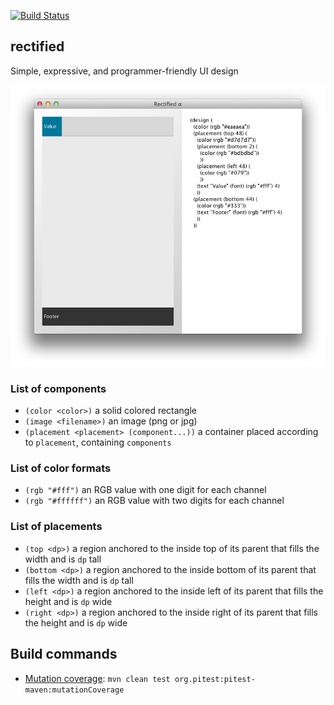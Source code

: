 [![Build Status](https://secure.travis-ci.org/avh4/rectified.png?branch=master)](http://travis-ci.org/avh4/rectified)

## rectified

Simple, expressive, and programmer-friendly UI design

![Screenshot](screenshot.png)

### List of components

- `(color <color>)` a solid colored rectangle
- `(image <filename>)` an image (png or jpg)
- `(placement <placement> (component...))` a container placed according to `placement`, containing `components`

### List of color formats

- `(rgb "#fff")` an RGB value with one digit for each channel
- `(rgb "#ffffff")` an RGB value with two digits for each channel

### List of placements

- `(top <dp>)` a region anchored to the inside top of its parent that fills the width and is `dp` tall
- `(bottom <dp>)` a region anchored to the inside bottom of its parent that fills the width and is `dp` tall
- `(left <dp>)` a region anchored to the inside left of its parent that fills the height and is `dp` wide
- `(right <dp>)` a region anchored to the inside right of its parent that fills the height and is `dp` wide

## Build commands

* [Mutation coverage](http://pitest.org/): `mvn clean test org.pitest:pitest-maven:mutationCoverage`
